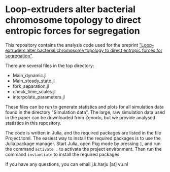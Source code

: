 #  Loop-extruders alter bacterial chromosome topology to direct entropic forces for segregation

This repository contains the analysis code used for the preprint ["Loop-extruders alter bacterial chromosome topology to direct entropic forces for segregation"](https://www.biorxiv.org/content/10.1101/2023.06.30.547230v1).

There are several files in the top directory:

- Main_dynamic.jl
- Main_steady_state.jl
- fork_separation.jl
- check_time_scales.jl
- interpolate_parameters.jl

These files can be run to generate statistics and plots for all simulation data found in the directory "Simulation data". The large, raw simulation data used in the paper can be downloaded from Zenodo, but we provide analysed statistics in this repository.

The code is written in Julia, and the required packages are listed in the file Project.toml. The easiest way to install the required packages is to use the Julia package manager. Start Julia, open Pkg mode by pressing `]`, and run the command `activate .` to activate the project environment. Then run the command `instantiate` to install the required packages.

If you have any questions, you can email j.k.harju [at] vu.nl